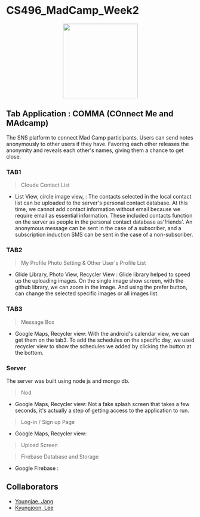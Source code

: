 # CS496_MadCamp_Week2


<p align="center">
<img height="200" src='https://github.com/youngjae99/CS496_MadCamp_week2/blob/master/app/src/main/res/drawable/comma_logo.xml'/>
</p>

## Tab Application : COMMA (COnnect Me and MAdcamp)
The SNS platform to connect Mad Camp participants. Users can send notes anonymously to other users if they have. Favoring each other releases the anonymity and reveals each other's names, giving them a chance to get close.


### TAB1

> Cloude Contact List

* List View, circle image view,  : The contacts selected in the local contact list can be uploaded to the server's personal contact database. At this time, we cannot add contact information without email because we require email as essential information. These included contacts function on the server as people in the personal contact database as'friends'. An anonymous message can be sent in the case of a subscriber, and a subscription induction SMS can be sent in the case of a non-subscriber.

### TAB2

> My Profile Photo Setting & Other User's Profile List

* Glide Library, Photo View, Recycler View : Glide library helped to speed up the uploading images. 
On the single image show screen, with the github library, we can zoom in the image. And using the prefer button, can change the selected specific images or all images list.


### TAB3

> Message Box

* Google Maps, Recycler view: With the android's calendar view, we can get them on the tab3. To add the schedules on the specific day, we used recycler view to show the schedules we added by clicking the button at the bottom. 


### Server

The server was built using node js and mongo db.

> Nod
* Google Maps, Recycler view: Not a fake splash screen that takes a few seconds, it's actually a step of getting access to the application to run.

> Log-in / Sign up Page
* Google Maps, Recycler view: 

> Upload Screen

> Firebase Database and Storage
* Google Firebase : 





## Collaborators
* [Youngjae, Jang](https://github.com/youngjae99)
* [Kyungjoon, Lee](https://github.com/oct301)
